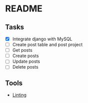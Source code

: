 # README

## Tasks

- [x] Integrate django with MySQL
- [ ] Create post table and post project
- [ ] Get posts
- [ ] Create posts
- [ ] Update posts
- [ ] Delete posts

## Tools

- [Linting](https://dkolodzey.medium.com/pylint-for-django-in-vscode-f3fadb8462d)
